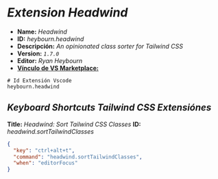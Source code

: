 <!-- Autor: Daniel Benjamin Perez Morales -->
<!-- GitHub: https://github.com/DanielPerezMoralesDev13 -->
<!-- Correo electrónico: danielperezdev@proton.me -->

# ***Extension Headwind***

- **Name:** *Headwind*
- **ID:** *heybourn.headwind*
- **Descripción:** *An opinionated class sorter for Tailwind CSS*
- **Version:** *`1.7.0`*
- **Editor:** *Ryan Heybourn*
- **[Vínculo de VS Marketplace:](https://marketplace.visualstudio.com/items?itemName=heybourn.headwind "https://marketplace.visualstudio.com/items?itemName=heybourn.headwind")**

```plaintext
# Id Extensión Vscode
heybourn.headwind
```

## ***Keyboard Shortcuts Tailwind CSS Extensiónes***

**Title:** *Headwind: Sort Tailwind CSS Classes*
**ID:** *headwind.sortTailwindClasses*

```json
{
  "key": "ctrl+alt+t",
  "command": "headwind.sortTailwindClasses",
  "when": "editorFocus"
}
```
